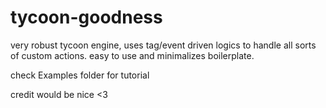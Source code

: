 # tycoon-goodness

very robust tycoon engine, uses tag/event driven logics to handle all sorts of custom actions. easy to use and minimalizes boilerplate.

check Examples folder for tutorial

credit would be nice <3
